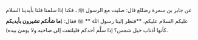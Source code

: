 عن جابر بن سمرة رضللع  قال: صليت مع الرسول ﷺ ، فكنا إذا سلمنا قلنا بأيدينا السلام عليكم السلام عليكم، **فنظر إلينا رسول ﷲ ** ﷺ فقال: (**ما شأنكم تشيرون بأيديكم** كأنها أذناب خيل شمس؟ إذا سلَّم أحدكم فليلتفت إلى صاحبه ولا يومئ بيده).